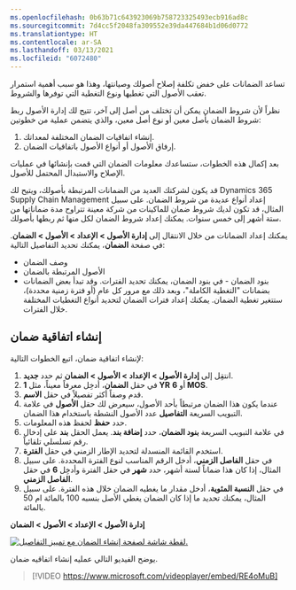 ```yaml
---
ms.openlocfilehash: 0b63b71c643923069b758723325493ecb916ad8c
ms.sourcegitcommit: 7d4cc5f2048fa309552e39da447684b1d06d0772
ms.translationtype: HT
ms.contentlocale: ar-SA
ms.lasthandoff: 03/13/2021
ms.locfileid: "6072480"
---
```

تساعد الضمانات على خفض تكلفة إصلاح أصولك وصيانتها، وهذا هو سبب أهمية استمرار تعقب الأصول التي تغطيها ونوع التغطية التي توفرها والشروط.

نظراً لأن شروط الضمان يمكن أن تختلف من أصل إلى آخر، تتيح لك إدارة الأصول ربط شروط الضمان بأصل معين أو نوع أصل معين، والذي يتضمن عملية من خطوتين:

1.  إنشاء اتفاقيات الضمان المختلفة لمعداتك.
2.  إرفاق الأصول أو أنواع الأصول باتفاقيات الضمان. 

بعد إكمال هذه الخطوات، ستساعدك معلومات الضمان التي قمت بإنشائها في عمليات الإصلاح والاستبدال المحتمل للأصول.

قد يكون لشركتك العديد من الضمانات المرتبطة بأصولك، ويتيح لك Dynamics 365 Supply Chain Management إعداد أنواع عديدة من شروط الضمان. على سبيل المثال، قد تكون لديك شروط ضمان للماكينات من شركة معينة تتراوح مدة ضماناتها من ستة أشهر إلى خمس سنوات. يمكنك إعداد شروط الضمان لكل منها ثم ربطها بأصولك. 

يمكنك إعداد الضمانات من خلال الانتقال إلى **إدارة الأصول > الإعداد > الأصول > الضمان**. في صفحة **الضمان**، يمكنك تحديد التفاصيل التالية:

- وصف الضمان
- الأصول المرتبطة بالضمان
- بنود الضمان - في بنود الضمان، يمكنك تحديد الفترات. وقد تبدأ بعض الضمانات بضمانات "التغطية الكاملة"، وبعد ذلك مع مرور كل عام (أو فترة زمنية محددة)، ستتغير تغطية الضمان. يمكنك إعداد فترات الضمان لتحديد أنواع التغطيات المختلفة خلال الفترات. 

## <a name="create-a-warranty-agreement"></a>إنشاء اتفاقية ضمان
لإنشاء اتفاقية ضمان، اتبع الخطوات التالية:

1.  انتقِل إلى **إدارة الأصول > الإعداد > الأصول > الضمان** ثم حدد **جديد**.
2.  في حقل **الضمان**، أدخِل معرفاً معيناً، مثل **1 YR** أو **6 MOS**.
3.  قدم وصفاً أكثر تفصيلاً في حقل **الاسم**.
4.  عندما يكون هذا الضمان مرتبطاً بأحد الأصول، سيعرض لك حقل **الأصول** في علامة التبويب السريعة **التفاصيل** عدد الأصول النشطة باستخدام هذا الضمان.
5.  حدد **حفظ** لحفظ هذه المعلومات.
6.  في علامة التبويب السريعة **بنود الضمان**، حدد **إضافة بند**. 
    يعمل الحقل **بند** على إدخال رقم تسلسلي تلقائياً. 
7.  استخدم القائمة المنسدلة لتحديد الإطار الزمني في حقل **الفترة**.
8.  في حقل **الفاصل الزمني**، أدخل الرقم المناسب لنوع الفترة المحددة. على سبيل المثال، إذا كان هذا ضماناً لستة أشهر، حدد **شهر** في حقل الفترة وأدخِل **6** في حقل **الفاصل الزمني**. 
9.  في حقل **النسبة المئوية**، أدخل مقدار ما يغطيه الضمان خلال هذه الفترة. على سبيل المثال، يمكنك تحديد ما إذا كان الضمان يغطي الأصل بنسبه 100 بالمائة ام 50 بالمائة. 

**إدارة الأصول > الإعداد > الأصول > الضمان**

[![لقطة شاشة لصفحة إنشاء الضمان مع تمييز التفاصيل.](../media/create-warranty-ssm.png)](../media/create-warranty-ssm.png#lightbox)

يوضح الفيديو التالي عمليه إنشاء اتفاقيه ضمان.

 > [!VIDEO https://www.microsoft.com/videoplayer/embed/RE4oMuB]